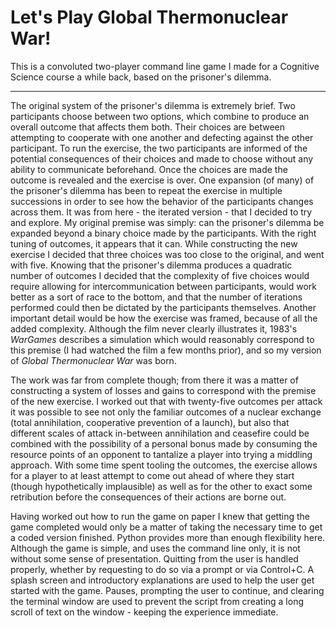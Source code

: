# Let's Play Global Thermonuclear War!

This is a convoluted two-player command line game I made for a Cognitive Science course a while back, based on the prisoner's dilemma. 

<hr />

The original system of the prisoner's dilemma is extremely brief. Two participants choose between two options, which combine to produce an overall outcome that affects them both. Their choices are between attempting to cooperate with one another and defecting against the other participant. To run the exercise, the two participants are informed of the potential consequences of their choices and made to choose without any ability to communicate beforehand. Once the choices are made the outcome is revealed and the exercise is over. One expansion (of many) of the prisoner's dilemma has been to repeat the exercise in multiple successions in order to see how the behavior of the participants changes across them. It was from here - the iterated version - that I decided to try and explore. My original premise was simply: can the prisoner's dilemma be expanded beyond a binary choice made by the participants. With the right tuning of outcomes, it appears that it can. While constructing the new exercise I decided that three choices was too close to the original, and went with five. Knowing that the prisoner's dilemma produces a quadratic number of outcomes I decided that the complexity of five choices would require allowing for intercommunication between participants, would work better as a sort of race to the bottom, and that the number of iterations performed could then be dictated by the participants themselves. Another important detail would be how the exercise was framed, because of all the added complexity. Although the film never clearly illustrates it, 1983's <i>WarGames</i> describes a simulation which would reasonably correspond to this premise (I had watched the film a few months prior), and so my version of <i>Global Thermonuclear War</i> was born. 


The work was far from complete though; from there it was a matter of constructing a system of losses and gains to correspond with the premise of the new exercise. I worked out that with twenty-five outcomes per attack it was possible to see not only the familiar outcomes of a nuclear exchange (total annihilation, cooperative prevention of a launch), but also that different scales of attack in-between annihilation and ceasefire could be combined with the possibility of a personal bonus made by consuming the resource points of an opponent to tantalize a player into trying a middling approach. With some time spent tooling the outcomes, the exercise allows for a player to at least attempt to come out ahead of where they start (though hypothetically implausible) as well as for the other to exact some retribution before the consequences of their actions are borne out. 


Having worked out how to run the game on paper I knew that getting the game completed would only be a matter of taking the necessary time to get a coded version finished. Python provides more than enough flexibility here. Although the game is simple, and uses the command line only, it is not without some sense of presentation. Quitting from the user is handled properly, whether by requesting to do so via a prompt or via Control+C. A splash screen and introductory explanations are used to help the user get started with the game. Pauses, prompting the user to continue, and clearing the terminal window are used to prevent the script from creating a long scroll of text on the window - keeping the experience immediate. 
